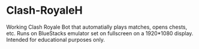 # Clash-RoyaleH

Working Clash Royale Bot that automatially plays matches, opens chests, etc. Runs on BlueStacks emulator set on fullscreen on a 1920*1080 display. Intended for educational purposes only. 
